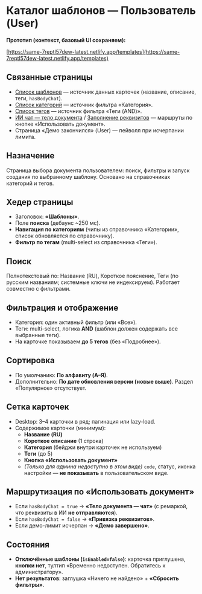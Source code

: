 # Каталог шаблонов — Пользователь (User)

**Прототип (контекст, базовый UI сохраняем):**

[https://same-7reptl57dew-latest.netlify.app/templates](https://same-7reptl57dew-latest.netlify.app/templates)

## Связанные страницы

- [Список шаблонов](../%D0%9A%D0%B0%D1%82%D0%B0%D0%BB%D0%BE%D0%B3%20%D1%88%D0%B0%D0%B1%D0%BB%D0%BE%D0%BD%D0%BE%D0%B2%20(Admin)%20290eb7bb740980fbb1f9e84a8df0ee21/%D0%A1%D0%BF%D0%B8%D1%81%D0%BE%D0%BA%20%D1%88%D0%B0%D0%B1%D0%BB%D0%BE%D0%BD%D0%BE%D0%B2%2028aeb7bb74098091a381ef6ae73e0297.md) — источник данных карточек (название, описание, теги, `hasBodyChat`).
- [Список категорий](../%D0%9A%D0%B0%D1%82%D0%B0%D0%BB%D0%BE%D0%B3%20%D1%88%D0%B0%D0%B1%D0%BB%D0%BE%D0%BD%D0%BE%D0%B2%20(Admin)%20290eb7bb740980fbb1f9e84a8df0ee21/%D0%A1%D0%BF%D0%B8%D1%81%D0%BE%D0%BA%20%D0%BA%D0%B0%D1%82%D0%B5%D0%B3%D0%BE%D1%80%D0%B8%D0%B9%2028aeb7bb740980a48cb7dc0ba52ccfbc.md) — источник фильтра «Категория».
- [Список тегов](../%D0%9A%D0%B0%D1%82%D0%B0%D0%BB%D0%BE%D0%B3%20%D1%88%D0%B0%D0%B1%D0%BB%D0%BE%D0%BD%D0%BE%D0%B2%20(Admin)%20290eb7bb740980fbb1f9e84a8df0ee21/%D0%A1%D0%BF%D0%B8%D1%81%D0%BE%D0%BA%20%D1%82%D0%B5%D0%B3%D0%BE%D0%B2%2028aeb7bb74098018b764ea8adfa1f5c5.md) — источник фильтра «Теги (AND)».
- [ИИ чат — тело документа](https://www.notion.so/28feb7bb7409800ea027fad695add80c?pvs=21) / [Заполнение реквизитов](%D0%A1%D1%82%D1%80%D0%B0%D0%BD%D0%B8%D1%86%D0%B0%20%C2%AB%D0%97%D0%B0%D0%BF%D0%BE%D0%BB%D0%BD%D0%B5%D0%BD%D0%B8%D0%B5%20%D1%80%D0%B5%D0%BA%D0%B2%D0%B8%D0%B7%D0%B8%D1%82%D0%BE%D0%B2%C2%BB%20(User)%2028feb7bb7409809eac65ca6a6512831e.md) — маршруты по кнопке «Использовать документ».
- Страница «Демо закончился» (User) — пейволл при исчерпании лимита.

## Назначение

Страница выбора документа пользователем: поиск, фильтры и запуск создания по выбранному шаблону. Основано на справочниках категорий и тегов.

## Хедер страницы

- Заголовок: **«Шаблоны»**.
- Поле **поиска** (дебаунс ~250 мс).
- **Навигация по категориям** (чипы из справочника «Категории», список обновляется по справочнику).
- **Фильтр по тегам** (multi-select из справочника «Теги»).

## Поиск

Полнотекстовый по: Название (RU), Короткое пояснение, Теги (по русским названиям; системные ключи не индексируем). Работает совместно с фильтрами.

## Фильтрация и отображение

- Категория: один активный фильтр (или «Все»).
- Теги: multi-select, логика **AND** (шаблон должен содержать все выбранные теги).
- На карточке показываем **до 5 тегов** (без «Подробнее»).

## Сортировка

- По умолчанию: **По алфавиту (A–Я)**.
- Дополнительно: **По дате обновления версии (новые выше)**. Раздел «Популярное» отсутствует.

## Сетка карточек

- Desktop: 3–4 карточки в ряд; пагинация или lazy-load.
- Содержимое карточки (минимум):
    - **Название (RU)**
    - **Короткое описание** (1 строка)
    - **Категория** (бейджи внутри карточек не используем)
    - **Теги** (до 5)
    - **Кнопка «Использовать документ»**
    - *(Только для админа недоступно в этом виде)* `code`, статус, иконка настройки — **не показывать** в пользовательском виде.

## Маршрутизация по «Использовать документ»

- Если `hasBodyChat = true` → **«Тело документа — чат»** (с ремаркой, что реквизиты в ИИ **не отправляются**).
- Если `hasBodyChat = false` → **«Привязка реквизитов»**.
- Если демо-лимит исчерпан → **«Демо завершено»**.

## Состояния

- **Отключённые шаблоны (`isEnabled=false`)**: карточка приглушена, **кнопки нет**, тултип «Временно недоступен. Обратитесь к администратору».
- **Нет результатов**: заглушка «Ничего не найдено» + **«Сбросить фильтры»**.